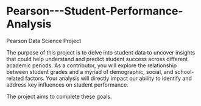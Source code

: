 # Pearson---Student-Performance-Analysis
Pearson Data Science Project

The purpose of this project is to delve into student data to uncover insights that could help understand and predict student success across different academic periods. As a contributor, you will explore the relationship between student grades and a myriad of demographic, social, and school-related factors. Your analysis will directly impact our ability to identify and address key influences on student performance.

The project aims to complete these goals. 



